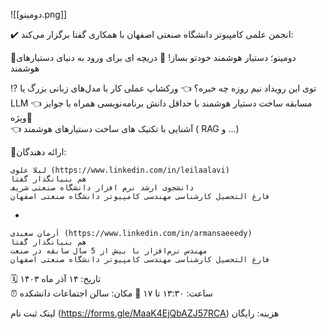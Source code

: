![[دومینو.png]]

✔️ انجمن علمی کامپیوتر دانشگاه‌ صنعتی اصفهان با همکاری گفتا برگزار می‌کند:
 
💠دومینو؛ دستیار هوشمند خودتو بساز! 
 📣 دریچه ای برای ورود به دنیای دستیارهای هوشمند 
 
⁉️ توی این رویداد نیم روزه چه خبره؟ 
👈 ورکشاپ عملی کار با مدل‌های زبانی بزرگ یا LLM
👈 مسابقه ساخت دستیار هوشمند با حداقل دانش برنامه‌نویسی همراه با جوایز ویژه🎁  
👈 آشنایی با تکنیک های ساخت دستیارهای هوشمند ( RAG و ...) 

 👤ارائه دهندگان: 

	لیلا علوی (https://www.linkedin.com/in/leilaalavi) 
	هم بنیانگذار گفتا 
	دانشجوی ارشد نرم افزار دانشگاه صنعتی شریف 
	فارغ التحصیل کارشناسی مهندسی کامپیوتر دانشگاه صنعتی اصفهان

-	
	
	آرمان سعیدی (https://www.linkedin.com/in/armansaeeedy) 
	هم بنیانگذار گفتا 
	مهندس نرم‌افزار با بیش از 5 سال سابقه در صنعت 
	فارغ التحصیل کارشناسی مهندسی کامپیوتر دانشگاه صنعتی اصفهان
 
🗓 تاریخ: ۱۴ آذر ماه ۱۴۰۳   
⏰ ساعت: ۱۳:۳۰ تا ۱۷
📍 مکان: سالن اجتماعات دانشکده 
 
لینک ثبت نام (https://forms.gle/MaaK4EjQbAZJ57RCA)
هزینه: رایگان